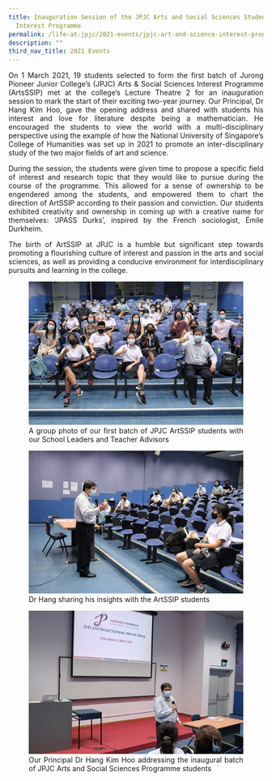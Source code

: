 ```yaml
---
title: Inauguration Session of the JPJC Arts and Social Sciences Student
  Interest Programme
permalink: /life-at-jpjc/2021-events/jpjc-art-and-science-interest-programme/
description: ""
third_nav_title: 2021 Events
---
```

<div align=justify>
<p>
On 1 March 2021, 19 students selected to form the first batch of Jurong Pioneer Junior College’s (JPJC) Arts & Social Sciences Interest Programme (ArtsSSIP) met at the college’s Lecture Theatre 2 for an inauguration session to mark the start of their exciting two-year journey. Our Principal, Dr Hang Kim Hoo, gave the opening address and shared with students his interest and love for literature despite being a mathematician. He encouraged the students to view the world with a multi-disciplinary perspective using the example of how the National University of Singapore’s College of Humanities was set up in 2021 to promote an inter-disciplinary study of the two major fields of art and science.</p>

<p>
During the session, the students were given time to propose a specific field of interest and research topic that they would like to pursue during the course of the programme. This allowed for a sense of ownership to be engendered among the students, and empowered them to chart the direction of ArtSSIP according to their passion and conviction. Our students exhibited creativity and ownership in coming up with a creative name for themselves: ‘JPASS Durks’, inspired by the French sociologist, Émile Durkheim.</p>

<p>
The birth of ArtSSIP at JPJC is a humble but significant step towards promoting a flourishing culture of interest and passion in the arts and social sciences, as well as providing a conducive environment for interdisciplinary pursuits and learning in the college.</p>

<figure>
<img src="/images/sssinterest1.jpg">
<figcaption>A group photo of our first batch of JPJC ArtSSIP students with our School Leaders and Teacher Advisors</figcaption>
</figure>

<figure>
<img src="/images/sssinterest2.jpg">
<figcaption>Dr Hang sharing his insights with the ArtSSIP students</figcaption>
</figure>

<figure>
<img src="/images/sssinterest3.jpg">
<figcaption>Our Principal Dr Hang Kim Hoo addressing the inaugural batch of JPJC Arts and Social Sciences Programme students</figcaption>
</figure>